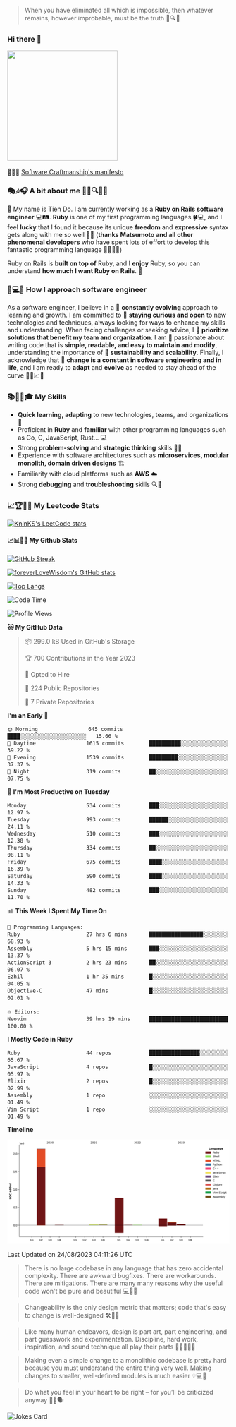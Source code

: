 > When you have eliminated all which is impossible, then whatever remains, however improbable, must be the truth 🤔🔍💡
### Hi there 👋

<!--
**foreverLoveWisdom/foreverLoveWisdom** is a ✨ _special_ ✨ repository because its `README.md` (this file) appears on your GitHub profile.

Here are some ideas to get you started:

- 🔭 I’m currently working on ...
- 🌱 I’m currently learning ...
- 👯 I’m looking to collaborate on ...
- 🤔 I’m looking for help with ...
- 💬 Ask me about ...
- 📫 How to reach me: ...
- 😄 Pronouns: ...
- ⚡ Fun fact: ...
-->

<img src="https://codecondo.com/wp-content/uploads/2017/09/railslogo.png" width="250" height="250">

 📜🔨🌟 [Software Craftmanship's manifesto](http://manifesto.softwarecraftsmanship.org/)

### 🎭🎶🎧 A bit about me 🕵️‍♀️🔍🕵️‍♂️
👋 My name is Tien Do. I am currently working as a **Ruby on Rails software engineer** 💻🛤️. **Ruby** is one of my first programming languages 🍀💻, and I feel **lucky** that I found it because its unique **freedom** and **expressive** syntax gets along with me so well 🤗💬 (**thanks Matsumoto and all other phenomenal developers** who have spent lots of effort to develop this fantastic programming language 🙏👨‍💻🌟)

Ruby on Rails is **built on top of** Ruby, and I **enjoy** Ruby, so you can understand **how much I want Ruby on Rails**. 🤩

### 🤔💻🔨 How I approach software engineer
As a software engineer, I believe in a 🔄 **constantly evolving** approach to learning and growth. I am committed to 🤔 **staying curious and open** to new technologies and techniques, always looking for ways to enhance my skills and understanding. When facing challenges or seeking advice, I 👥  **prioritize solutions that benefit my team and organization**. I am 🎉 passionate about writing code that is **simple, readable, and easy to maintain and modify**, understanding the importance of 🌱 **sustainability and scalability**. Finally, I acknowledge that 🌊 **change is a constant in software engineering and in life**, and I am ready to **adapt** and **evolve** as needed to stay ahead of the curve 🏃‍♂️📈🔄

### 📚🧑‍💻🎓 My Skills
- **Quick learning, adapting** to new technologies, teams, and organizations 🚀
- Proficient in **Ruby** and **familiar** with other programming languages such as Go, C, JavaScript, Rust... 💻
- Strong **problem-solving** and **strategic thinking** skills 🤔💡
- Experience with software architectures such as **microservices, modular monolith, domain driven designs** 🏗️
- Familiarity with cloud platforms such as **AWS** ☁️ 
- Strong **debugging** and **troubleshooting** skills 🔍🐞


### 📈🏆🧑‍💻 My Leetcode Stats
[![KnlnKS's LeetCode stats](https://leetcode-stats-six.vercel.app/?username=foreverLoveWisdom&theme=dark)](https://github.com/KnlnKS/leetcode-stats)

#### 📈📊👨‍💻  My Github Stats

[![GitHub Streak](https://github-readme-streak-stats.herokuapp.com/?user=foreverLoveWisdom&theme=dracula)](https://git.io/streak-stats)
&nbsp;
&nbsp;

[![foreverLoveWisdom's GitHub stats](https://github-readme-stats.vercel.app/api?username=foreverLoveWisdom&show_icons=true&theme=react&count_private=true)](https://github.com/anuraghazra/github-readme-stats)

[![Top Langs](https://github-readme-stats.vercel.app/api/top-langs/?username=foreverLoveWisdom&show_icons=true&theme=vue-dark)](https://github.com/anuraghazra/github-readme-stats)

<!--START_SECTION:waka-->
![Code Time](http://img.shields.io/badge/Code%20Time-2%2C232%20hrs%2024%20mins-blue)

![Profile Views](http://img.shields.io/badge/Profile%20Views-0-blue)

**🐱 My GitHub Data** 

> 📦 299.0 kB Used in GitHub's Storage 
 > 
> 🏆 700 Contributions in the Year 2023
 > 
> 💼 Opted to Hire
 > 
> 📜 224 Public Repositories 
 > 
> 🔑 7 Private Repositories 
 > 
**I'm an Early 🐤** 

```text
🌞 Morning                645 commits         ████░░░░░░░░░░░░░░░░░░░░░   15.66 % 
🌆 Daytime                1615 commits        ██████████░░░░░░░░░░░░░░░   39.22 % 
🌃 Evening                1539 commits        █████████░░░░░░░░░░░░░░░░   37.37 % 
🌙 Night                  319 commits         ██░░░░░░░░░░░░░░░░░░░░░░░   07.75 % 
```
📅 **I'm Most Productive on Tuesday** 

```text
Monday                   534 commits         ███░░░░░░░░░░░░░░░░░░░░░░   12.97 % 
Tuesday                  993 commits         ██████░░░░░░░░░░░░░░░░░░░   24.11 % 
Wednesday                510 commits         ███░░░░░░░░░░░░░░░░░░░░░░   12.38 % 
Thursday                 334 commits         ██░░░░░░░░░░░░░░░░░░░░░░░   08.11 % 
Friday                   675 commits         ████░░░░░░░░░░░░░░░░░░░░░   16.39 % 
Saturday                 590 commits         ████░░░░░░░░░░░░░░░░░░░░░   14.33 % 
Sunday                   482 commits         ███░░░░░░░░░░░░░░░░░░░░░░   11.70 % 
```


📊 **This Week I Spent My Time On** 

```text
💬 Programming Languages: 
Ruby                     27 hrs 6 mins       █████████████████░░░░░░░░   68.93 % 
Assembly                 5 hrs 15 mins       ███░░░░░░░░░░░░░░░░░░░░░░   13.37 % 
ActionScript 3           2 hrs 23 mins       ██░░░░░░░░░░░░░░░░░░░░░░░   06.07 % 
Ezhil                    1 hr 35 mins        █░░░░░░░░░░░░░░░░░░░░░░░░   04.05 % 
Objective-C              47 mins             █░░░░░░░░░░░░░░░░░░░░░░░░   02.01 % 

🔥 Editors: 
Neovim                   39 hrs 19 mins      █████████████████████████   100.00 % 
```

**I Mostly Code in Ruby** 

```text
Ruby                     44 repos            ████████████████░░░░░░░░░   65.67 % 
JavaScript               4 repos             █░░░░░░░░░░░░░░░░░░░░░░░░   05.97 % 
Elixir                   2 repos             █░░░░░░░░░░░░░░░░░░░░░░░░   02.99 % 
Assembly                 1 repo              ░░░░░░░░░░░░░░░░░░░░░░░░░   01.49 % 
Vim Script               1 repo              ░░░░░░░░░░░░░░░░░░░░░░░░░   01.49 % 
```



**Timeline**

![Lines of Code chart](https://raw.githubusercontent.com/foreverLoveWisdom/foreverLoveWisdom/main/assets/bar_graph.png)


 Last Updated on 24/08/2023 04:11:26 UTC
<!--END_SECTION:waka-->


> There is no large codebase in any language that has zero accidental complexity. There are awkward bugfixes. There are workarounds. There are mitigations.
> There are many many reasons why the useful code won't be pure and beautiful 💻🐞🤔

> Changeability is the only design metric that matters; code that's easy to change is well-designed 🛠️🔄🎨

> Like many human endeavors, design is part art, part engineering, and part guesswork and experimentation. Discipline, hard work, inspiration, and sound technique all play their parts 🎨🧑‍💻🔬🧪

> Mak­ing even a sim­ple change to a mono­lith­ic code­base is pret­ty hard because you must under­stand the entire thing very well. Mak­ing changes to small­er, well-defined mod­ules is much easier 💡💻🤔
 
 > Do what you feel in your heart to be right – for you’ll be criticized anyway 💖🙏🗣️ 
 
![Jokes Card](https://readme-jokes.vercel.app/api)
